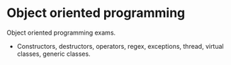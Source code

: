 # Object oriented programming

Object oriented programming exams. <br>

- Constructors, destructors, operators, regex, exceptions, thread, virtual classes, generic classes.
